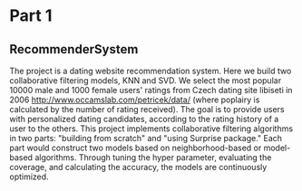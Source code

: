 # Part 1
## RecommenderSystem
The project is a dating website recommendation system.
Here we build two collaborative filtering models, KNN and SVD. We select the most popular 10000 male and 1000 female users' ratings from Czech dating site libiseti in 2006 http://www.occamslab.com/petricek/data/ (where poplairy is calculated by the number of rating received).
The goal is to provide users with personalized dating candidates, according to the rating history of a user to the others. This project implements collaborative filtering algorithms in two parts: "building from scratch" and "using Surprise package." Each part would construct two models based on neighborhood-based or model-based algorithms. Through tuning the hyper parameter, evaluating the coverage, and calculating the accuracy, the models are continuously optimized. 

